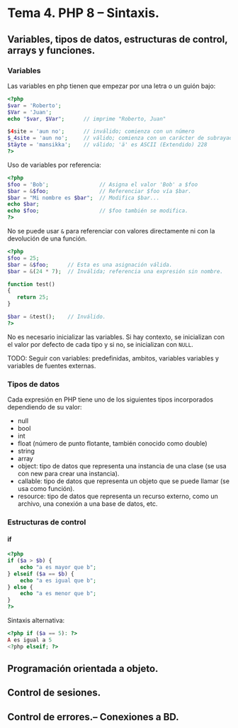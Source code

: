 # Tema 4. PHP 8 – Sintaxis.

## Variables, tipos de datos, estructuras de control, arrays y funciones.

### Variables
Las variables en php tienen que empezar por una letra o un guión bajo:
```php
<?php
$var = 'Roberto';
$Var = 'Juan';
echo "$var, $Var";      // imprime "Roberto, Juan"

$4site = 'aun no';      // inválido; comienza con un número
$_4site = 'aun no';     // válido; comienza con un carácter de subrayado
$täyte = 'mansikka';    // válido; 'ä' es ASCII (Extendido) 228
?>
```

Uso de variables por referencia:
```php
<?php
$foo = 'Bob';                // Asigna el valor 'Bob' a $foo
$bar = &$foo;                // Referenciar $foo vía $bar.
$bar = "Mi nombre es $bar";  // Modifica $bar...
echo $bar;
echo $foo;                   // $foo también se modifica.
?>
```
No se puede usar `&` para referenciar con valores directamente ni con la devolución de una función.

```php
<?php
$foo = 25;
$bar = &$foo;      // Esta es una asignación válida.
$bar = &(24 * 7);  // Inválida; referencia una expresión sin nombre.

function test()
{
   return 25;
}

$bar = &test();    // Inválido.
?>
```

No es necesario inicializar las variables. Si hay contexto, se inicializan con el valor por defecto de cada tipo y si no, se inicializan con `NULL`.



TODO: Seguir con variables: predefinidas, ambitos, variables variables y variables de fuentes externas.


### Tipos de datos

Cada expresión en PHP tiene uno de los siguientes tipos incorporados dependiendo de su valor:

- null
- bool
- int
- float (número de punto flotante, también conocido como double)
- string
- array
- object: tipo de datos que representa una instancia de una clase (se usa con new para crear una instancia).
- callable: tipo de datos que representa un objeto que se puede llamar (se usa como función).
- resource: tipo de datos que representa un recurso externo, como un archivo, una conexión a una base de datos, etc.

### Estructuras de control

#### if
```php
<?php
if ($a > $b) {
    echo "a es mayor que b";
} elseif ($a == $b) {
    echo "a es igual que b";
} else {
    echo "a es menor que b";
}
?>
```
Sintaxis alternativa:
```php
<?php if ($a == 5): ?>
A es igual a 5
<?php elseif; ?>
```

## Programación orientada a objeto.

## Control de sesiones.

## Control de errores.– Conexiones a BD.